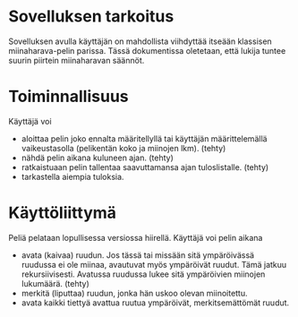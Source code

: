 Sovelluksen tarkoitus
=====================

Sovelluksen avulla käyttäjän on mahdollista viihdyttää itseään klassisen
miinaharava-pelin parissa. Tässä dokumentissa oletetaan, että lukija tuntee
suurin piirtein miinaharavan säännöt.

Toiminnallisuus
===============

Käyttäjä voi

- aloittaa pelin joko ennalta määritellyllä tai käyttäjän määrittelemällä
  vaikeustasolla (pelikentän koko ja miinojen lkm).
  (tehty)
- nähdä pelin aikana kuluneen ajan.
  (tehty)
- ratkaistuaan pelin tallentaa saavuttamansa ajan tuloslistalle.
  (tehty)
- tarkastella aiempia tuloksia.

Käyttöliittymä
==============

Peliä pelataan lopullisessa versiossa hiirellä. Käyttäjä voi pelin aikana

- avata (kaivaa) ruudun. Jos tässä tai missään sitä ympäröivässä ruudussa ei
  ole miinaa, avautuvat myös ympäröivät ruudut. Tämä jatkuu rekursiivisesti.
  Avatussa ruudussa lukee sitä ympäröivien miinojen lukumäärä.
  (tehty)
- merkitä (liputtaa) ruudun, jonka hän uskoo olevan miinoitettu.
- avata kaikki tiettyä avattua ruutua ympäröivät, merkitsemättömät ruudut.
